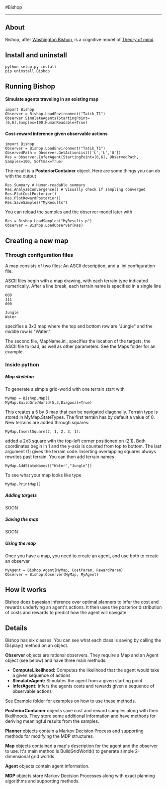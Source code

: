 #Bishop
______

## About

Bishop, after [Washington Bishop](http://en.wikipedia.org/wiki/Washington_Irving_Bishop), is a cognitive model of [Theory of mind](http://en.wikipedia.org/wiki/Theory_of_mind).

## Install and uninstall

	python setup.py install
	pip uninstall Bishop

## Running Bishop

#### Simulate agents traveling in an existing map

	import Bishop	
	Observer = Bishop.LoadEnvironment("Tatik_T1")
	Observer.SimulateAgents(StartingPoint=[6,6],Samples=100,HumanReadable=True)



#### Cost-reward inference given observable actions

	import Bishop
	Observer = Bishop.LoadEnvironment("Tatik_T1")
	ObservedPath = Observer.GetActionList(['L','L','U'])
	Res = Observer.InferAgent(StartingPoint=[6,6], ObservedPath, Samples=100, Softmax=True)

The result is a __PosteriorContainer__ object. Here are some things you can do with the output

	Res.Summary # Human-readable summary
	Res.AnalyzeConvergence() # Visually check if sampling converged
	Res.PlotCostPosterior()
	Res.PlotRewardPosterior()
	Res.SaveSamples("MyResults")

You can reload the samples and the observer model later with

	Res = Bishop.LoadSamples("MyResults.p")
	Observer = Bishop.LoadObserver(Res)

## Creating a new map

### Through configuration files

A map consists of two files: An ASCII description, and a .ini configuration file.

ASCII files begin with a map drawing, with each terrain type indicated numerically. After a line break, each terrain name is specified in a single line

	000
	111
	000
	
	Jungle
	Water

specifies a 3x3 map where the top and bottom row are "Jungle" and the middle row is "Water."

The second file, MapName.ini, specifies the location of the targets, the ASCII file to load, as well as other parameters. See the Maps folder for an example.

### Inside python

##### Map skeleton

To generate a simple grid-world with one terrain start with

	MyMap = Bishop.Map()
	MyMap.BuildGridWorld(5,3,Diagonal=True)

This creates a 5 by 3 map that can be navigated diagonally. Terrain type is stored in MyMap.StateTypes. The first terrain has by default a value of 0. New terrains are added through squares:

	MyMap.InsertSquare(2, 1, 2, 3, 1):

added a 2x3 square with the top-left corner positioned on (2,1). Both coordinates begin in 1 and the y-axis is counted from top to bottom. The last argument (1) gives the terrain code. Inserting overlapping squares always rewrites past terrain. You can then add terrain names

	MyMap.AddStateNames(["Water","Jungle"])

To see what your map looks like type

	MyMap.PrintMap()

##### Adding targets

SOON

##### Saving the map

SOON

##### Using the map

Once you have a map, you need to create an agent, and use both to create an observer

	MyAgent = Bishop.Agent(MyMap, CostParam, RewardParam)
	Observer = Bishop.Observer(MyMap, MyAgent)

## How it works

Bishop does bayesian inference over optimal planners to infer the cost and rewards underlying an agent's actions. It then uses the posterior distribution of costs and rewards to predict how the agent will navigate.

## Details

Bishop has six classes. You can see what each class is saving by calling the Display() method on an object.

__Observer__ objects are rational observers. They require a Map and an Agent object (see below) and have three main methods:

* **ComputeLikelihood:** Computes the likelihood that the agent would take a given sequence of actions
* **SimulateAgent:** Simulates the agent from a given starting point
* **InferAgent:** Infers the agents costs and rewards given a sequence of observable actions

See Example folder for examples on how to use these methods.

__PosteriorContainer__ objects save cost and reward samples along with their likelihoods. They store some additional information and have methods for deriving meaningful results from the samples.

__Planner__ objects contain a Markov Decision Process and supporting methods for modifying the MDP structures.

__Map__ objects contained a map's description for the agent and the observer to use. It's main method is BuildGridWorld() to generate simple 2-dimensional grid worlds.

__Agent__ objects contain agent information.

__MDP__ objects store Markov Decision Processes along with exact planning algorithms and supporting methods.